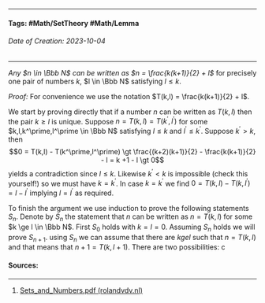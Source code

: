 __________________________________________________________________________
#### **Tags:** #Math/SetTheory #Math/Lemma 
###### *Date of Creation: 2023-10-04*
__________________________________________________________________________

*Any $n \in \Bbb N$ can be written as $n = \frac{k(k+1)}{2} + l$* for precisely one pair of numbers $k$, $l \in \Bbb N$ satisfying $l \le k$. 

*Proof:* For convenience we use the notation $T(k,l) = \frac{k(k+1)}{2} + l$.

We start by proving directly that if a number $n$ can be written as $T(k,l)$ then the pair $k \ge l$ is unique. Suppose $n = T(k,l) = T(k^ \prime, l^ \prime)$ for some $k,l,k^\prime,l^\prime \in \Bbb N$ satisfying $l \le k$ and $l^\prime \le k^\prime$. Suppose $k^\prime \gt k$, then $$0 = T(k,l) - T(k^\prime,l^\prime) \gt \frac{(k+2)(k+1)}{2} - \frac{k(k+1)}{2} - l = k +1 - l \gt 0$$
yields a contradiction since $l \le k$. Likewise $k^\prime \lt k$ is impossible (check this yourself!) so we must have $k = k^\prime$. In case $k = k^\prime$ we find $0 = T(k,l) - T(k,l^\prime) = l - l^\prime$ implying $l = l^\prime$ as required.

To finish the argument we use induction to prove the following statements $S_n$. Denote by $S_n$ the statement that $n$ can be written as $n = T(k,l)$ for some $k \ge l \in \Bbb N$. First $S_0$ holds with $k = l =0$. Assuming $S_n$ holds we will prove $S_{n+1}$. using $S_n$ we can assume that there are $k ge l$ such that $n = T(k,l)$ and that means that $n + 1 = T(k,l+1)$. There are two possibilities: c
#### Sources:
__________________________________________________________________________
1. [Sets_and_Numbers.pdf (rolandvdv.nl)](https://www.rolandvdv.nl/Sets_and_Numbers.pdf)